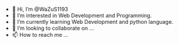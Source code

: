 - 👋 Hi, I’m @WaZuS1193
- 👀 I’m interested in Web Development and Programming.
- 🌱 I’m currently learning Web Development and python language.
- 💞️ I’m looking to collaborate on ...
- 📫 How to reach me ...

<!---
WaZuS1193/WaZuS1193 is a ✨ special ✨ repository because its `README.md` (this file) appears on your GitHub profile.
You can click the Preview link to take a look at your changes.
--->
